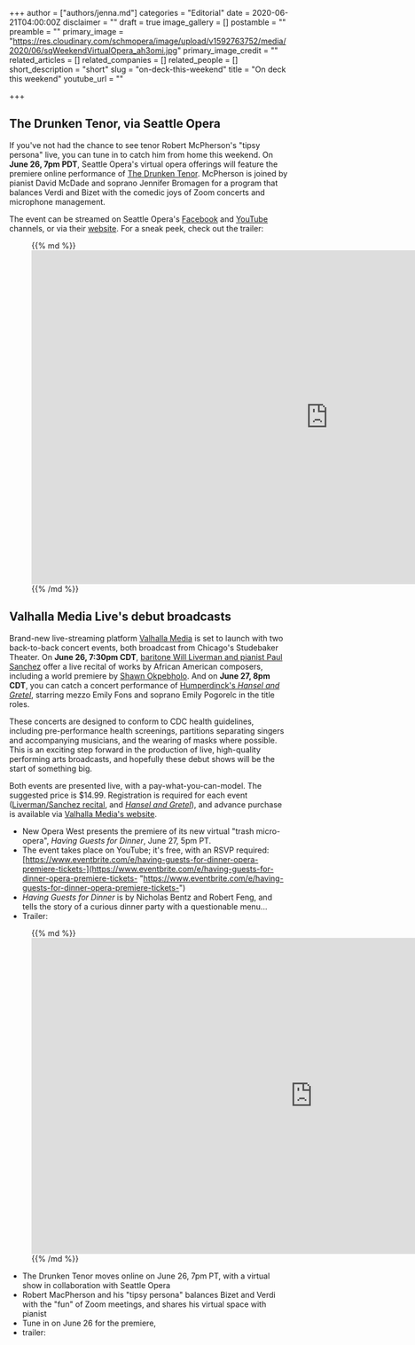 +++
author = ["authors/jenna.md"]
categories = "Editorial"
date = 2020-06-21T04:00:00Z
disclaimer = ""
draft = true
image_gallery = []
postamble = ""
preamble = ""
primary_image = "https://res.cloudinary.com/schmopera/image/upload/v1592763752/media/2020/06/sqWeekendVirtualOpera_ah3omi.jpg"
primary_image_credit = ""
related_articles = []
related_companies = []
related_people = []
short_description = "short"
slug = "on-deck-this-weekend"
title = "On deck this weekend"
youtube_url = ""

+++
## The Drunken Tenor, via Seattle Opera

If you've not had the chance to see tenor Robert McPherson's "tipsy persona" live, you can tune in to catch him from home this weekend. On **June 26, 7pm PDT**, Seattle Opera's virtual opera offerings will feature the premiere online performance of [The Drunken Tenor](https://thedrunkentenor.com/). McPherson is joined by pianist David McDade and soprano Jennifer Bromagen for a program that balances Verdi and Bizet with the comedic joys of Zoom concerts and microphone management.

The event can be streamed on Seattle Opera's [Facebook](https://www.facebook.com/SeattleOpera) and [YouTube](https://www.youtube.com/user/SeattleOpera) channels, or via their [website](http://seattleopera.org/). For a sneak peek, check out the trailer:

<figure data-type="video">{{% md %}}<iframe width="1070" height="602" src="https://www.youtube.com/embed/8ZtuJJ5Aljc" frameborder="0" allow="accelerometer; autoplay; encrypted-media; gyroscope; picture-in-picture" allowfullscreen></iframe>{{% /md %}}

</figure>

## Valhalla Media Live's debut broadcasts

Brand-new live-streaming platform [Valhalla Media](https://www.valhallamedia.live/) is set to launch with two back-to-back concert events, both broadcast from Chicago's Studebaker Theater. On **June 26, 7:30pm CDT**, [baritone Will Liverman and pianist Paul Sanchez](http://bit.ly/Valhalla-Liverman-Sanchez) offer a live recital of works by African American composers, including a world premiere by [Shawn Okpebholo](http://www.shawnokpebholo.com/). And on **June 27, 8pm CDT**, you can catch a concert performance of [Humperdinck's _Hansel and Gretel_](http://bit.ly/Valhalla-Hansel-Gretel), starring mezzo Emily Fons and soprano Emily Pogorelc in the title roles.

These concerts are designed to conform to CDC health guidelines, including pre-performance health screenings, partitions separating singers and accompanying musicians, and the wearing of masks where possible. This is an exciting step forward in the production of live, high-quality performing arts broadcasts, and hopefully these debut shows will be the start of something big.

Both events are presented live, with a pay-what-you-can-model. The suggested price is $14.99. Registration is required for each event ([Liverman/Sanchez recital](http://bit.ly/Valhalla-Liverman-Sanchez), and [_Hansel and Gretel_](http://bit.ly/Valhalla-Hansel-Gretel)), and advance purchase is available via [Valhalla Media's website](https://www.valhallamedia.live/).

* New Opera West presents the premiere of its new virtual "trash micro-opera", _Having Guests for Dinner_, June 27, 5pm PT.
* The event takes place on YouTube; it's free, with an RSVP required: [https://www.eventbrite.com/e/having-guests-for-dinner-opera-premiere-tickets-](https://www.eventbrite.com/e/having-guests-for-dinner-opera-premiere-tickets- "https://www.eventbrite.com/e/having-guests-for-dinner-opera-premiere-tickets-")
* _Having Guests for Dinner_ is by Nicholas Bentz and Robert Feng, and tells the story of a curious dinner party with a questionable menu...
* Trailer:

<figure data-type="video">{{% md %}}<iframe width="1013" height="570" src="https://www.youtube.com/embed/n25rjJd3KIU" frameborder="0" allow="accelerometer; autoplay; encrypted-media; gyroscope; picture-in-picture" allowfullscreen></iframe>{{% /md %}}

</figure>

* The Drunken Tenor moves online on June 26, 7pm PT, with a virtual show in collaboration with Seattle Opera
* Robert MacPherson and his "tipsy persona" balances Bizet and Verdi with the "fun" of Zoom meetings, and shares his virtual space with pianist 
* Tune in on June 26 for the premiere, 
* trailer: 